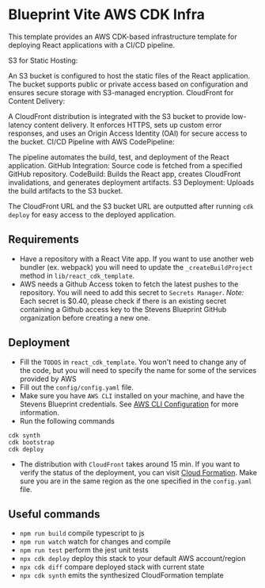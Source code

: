 # Blueprint Vite AWS CDK Infra

This template provides an AWS CDK-based infrastructure template for deploying React applications with a CI/CD pipeline.

S3 for Static Hosting:

An S3 bucket is configured to host the static files of the React application.
The bucket supports public or private access based on configuration and ensures secure storage with S3-managed encryption.
CloudFront for Content Delivery:

A CloudFront distribution is integrated with the S3 bucket to provide low-latency content delivery.
It enforces HTTPS, sets up custom error responses, and uses an Origin Access Identity (OAI) for secure access to the bucket.
CI/CD Pipeline with AWS CodePipeline:

The pipeline automates the build, test, and deployment of the React application.
GitHub Integration: Source code is fetched from a specified GitHub repository.
CodeBuild: Builds the React app, creates CloudFront invalidations, and generates deployment artifacts.
S3 Deployment: Uploads the build artifacts to the S3 bucket.

The CloudFront URL and the S3 bucket URL are outputted after running `cdk deploy` for easy access to the deployed application.



## Requirements
- Have a repository with a React Vite app. If you want to use another web bundler (ex. webpack)
you will need to update the `_createBuildProject` method in `lib/react_cdk_template`.
- AWS needs a Github Access token to fetch the latest pushes to the repository. You will need to add this secret to
`Secrets Manager`. *Note:* Each secret is $0.40, please check if there is an existing secret containing a Github access key
to the Stevens Blueprint GitHub organization before creating a new one.

## Deployment
- Fill the `TODOS` in `react_cdk_template`. You won't need to change any of the code, but you will need to specify the name for some 
of the services provided by AWS
- Fill out the `config/config.yaml` file.
- Make sure you have `AWS CLI` installed on your machine, and have the Stevens Blueprint credentials. See [AWS CLI Configuration](https://docs.aws.amazon.com/cli/latest/reference/configure/) for more information.
- Run the following commands
```
cdk synth
cdk bootstrap
cdk deploy
```
- The distribution with `CloudFront` takes around 15 min. If you want to verify the status of the deployment, you can visit [Cloud Formation](https://us-east-1.console.aws.amazon.com/cloudformation/). Make sure you are in the same region as the one specified in the `config.yaml` file. 

## Useful commands

* `npm run build`   compile typescript to js
* `npm run watch`   watch for changes and compile
* `npm run test`    perform the jest unit tests
* `npx cdk deploy`  deploy this stack to your default AWS account/region
* `npx cdk diff`    compare deployed stack with current state
* `npx cdk synth`   emits the synthesized CloudFormation template
